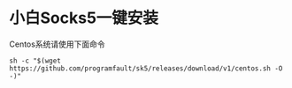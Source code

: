 # 小白Socks5一键安装

Centos系统请使用下面命令
```
sh -c "$(wget https://github.com/programfault/sk5/releases/download/v1/centos.sh -O -)"
```

